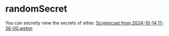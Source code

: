 # randomSecret
You can secretly view the secrets of other.
[Screencast from 2024-10-14 11-36-00.webm](https://github.com/user-attachments/assets/ad98d3e5-0408-4686-a565-e51c1d754836)
